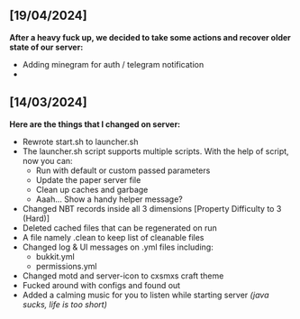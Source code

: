 ## [19/04/2024]

**After a heavy fuck up, we decided to take some actions and recover older state of our server:**
- Adding minegram for auth / telegram notification
- 

## [14/03/2024]

**Here are the things that I changed on server:**
- Rewrote start.sh to launcher.sh
- The launcher.sh script supports multiple scripts. With the help of script, now you can:
    - Run with default or custom passed parameters
    - Update the paper server file
    - Clean up caches and garbage
    - Aaah... Show a handy helper message?
- Changed NBT records inside all 3 dimensions [Property Difficulty to 3 (Hard)]
- Deleted cached files that can be regenerated on run
- A file namely .clean to keep list of cleanable files 
- Changed log & UI messages on .yml files including:
    - bukkit.yml
    - permissions.yml
- Changed motd and server-icon to cxsmxs craft theme
- Fucked around with configs and found out
- Added a calming music for you to listen while starting server _(java sucks, life is too short)_